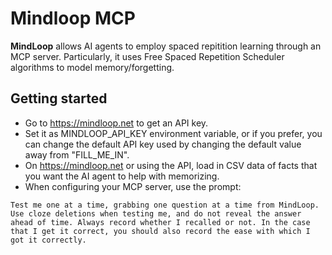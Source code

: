 # Mindloop MCP

**MindLoop** allows AI agents to employ spaced repitition learning through an MCP server. Particularly, it uses Free Spaced Repetition Scheduler algorithms to model memory/forgetting.

## Getting started

- Go to https://mindloop.net to get an API key.
- Set it as MINDLOOP_API_KEY environment variable, or if you prefer, you can change the default API key used by changing the default value away from "FILL_ME_IN".
- On https://mindloop.net or using the API, load in CSV data of facts that you want the AI agent to help with memorizing.
- When configuring your MCP server, use the prompt:

```
Test me one at a time, grabbing one question at a time from MindLoop. Use cloze deletions when testing me, and do not reveal the answer ahead of time. Always record whether I recalled or not. In the case that I get it correct, you should also record the ease with which I got it correctly.
```
